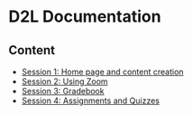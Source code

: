 # D2L Documentation
## Content
- [Session 1: Home page and content creation](session1/README.md)
- [Session 2: Using Zoom](session2/README.md)
- [Session 3: Gradebook](session3/README.md)
- [Session 4: Assignments and Quizzes](session4/README.md)
